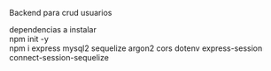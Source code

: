 Backend para crud usuarios<br/>

dependencias a instalar<br/>
npm init -y<br/>
npm i express mysql2 sequelize argon2 cors dotenv express-session connect-session-sequelize
